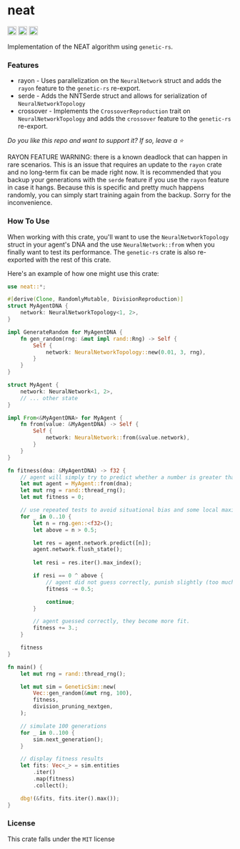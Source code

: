 # neat
[<img alt="github" src="https://img.shields.io/github/last-commit/hypercodec/neat" height="20">](https://github.com/hypercodec/neat)
[<img alt="crates.io" src="https://img.shields.io/crates/d/neat" height="20">](https://crates.io/crates/neat)
[<img alt="docs.rs" src="https://img.shields.io/docsrs/neat" height="20">](https://docs.rs/neat)

Implementation of the NEAT algorithm using `genetic-rs`.

### Features
- rayon - Uses parallelization on the `NeuralNetwork` struct and adds the `rayon` feature to the `genetic-rs` re-export.
- serde - Adds the NNTSerde struct and allows for serialization of `NeuralNetworkTopology`
- crossover - Implements the `CrossoverReproduction` trait on `NeuralNetworkTopology` and adds the `crossover` feature to the `genetic-rs` re-export.

*Do you like this repo and want to support it? If so, leave a ⭐*

RAYON FEATURE WARNING: there is a known deadlock that can happen in rare scenarios.
This is an issue that requires an update to the `rayon` crate and no long-term fix can be made right now.
It is recommended that you backup your generations with the `serde` feature if you use the `rayon` feature in case it hangs.
Because this is specific and pretty much happens randomly, you can simply start training again from the backup.
Sorry for the inconvenience.

### How To Use
When working with this crate, you'll want to use the `NeuralNetworkTopology` struct in your agent's DNA and
the use `NeuralNetwork::from` when you finally want to test its performance. The `genetic-rs` crate is also re-exported with the rest of this crate.

Here's an example of how one might use this crate:
```rust
use neat::*;

#[derive(Clone, RandomlyMutable, DivisionReproduction)]
struct MyAgentDNA {
    network: NeuralNetworkTopology<1, 2>,
}

impl GenerateRandom for MyAgentDNA {
    fn gen_random(rng: &mut impl rand::Rng) -> Self {
        Self {
            network: NeuralNetworkTopology::new(0.01, 3, rng),
        }
    }
}

struct MyAgent {
    network: NeuralNetwork<1, 2>,
    // ... other state
}

impl From<&MyAgentDNA> for MyAgent {
    fn from(value: &MyAgentDNA) -> Self {
        Self {
            network: NeuralNetwork::from(&value.network),
        }
    }
}

fn fitness(dna: &MyAgentDNA) -> f32 {
    // agent will simply try to predict whether a number is greater than 0.5
    let mut agent = MyAgent::from(dna);
    let mut rng = rand::thread_rng();
    let mut fitness = 0;

    // use repeated tests to avoid situational bias and some local maximums, overall providing more accurate score
    for _ in 0..10 {
        let n = rng.gen::<f32>();
        let above = n > 0.5;

        let res = agent.network.predict([n]);
        agent.network.flush_state();
        
        let resi = res.iter().max_index();

        if resi == 0 ^ above {
            // agent did not guess correctly, punish slightly (too much will hinder exploration)
            fitness -= 0.5;

            continue;
        }

        // agent guessed correctly, they become more fit.
        fitness += 3.;
    }

    fitness
}

fn main() {
    let mut rng = rand::thread_rng();

    let mut sim = GeneticSim::new(
        Vec::gen_random(&mut rng, 100),
        fitness,
        division_pruning_nextgen,
    );

    // simulate 100 generations
    for _ in 0..100 {
        sim.next_generation();
    }

    // display fitness results
    let fits: Vec<_> = sim.entities
        .iter()
        .map(fitness)
        .collect();

    dbg!(&fits, fits.iter().max());
}
```

### License
This crate falls under the `MIT` license
